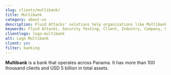 ```yaml
---
slug: clients/multibank/
title: Multibank
category: about-us
description: Fluid Attacks' solutions help organizations like Multibank to identify security vulnerabilities in their systems and manage their attack surfaces.
keywords: Fluid Attacks, Security Testing, Client, Industry, Company, Organization, Pentesting, Ethical Hacking, Multibank
clientlogo: logo-multibank
alt: Logo Multibank
client: yes
filter: banking
---
```


**Multibank** is a bank that operates across Panama.
It has more than 100 thousand clients and USD 5 billion in total assets.
